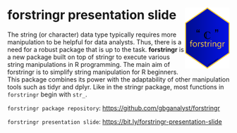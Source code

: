 <!-- README.md is generated from README.Rmd. Please edit that file -->

# forstringr presentation slide <a><img src='man/figures/logo.png' align="right" height="138.5" /></a>

<!-- badges: start -->
<!-- badges: end -->

The string (or character) data type typically requires more manipulation
to be helpful for data analysts. Thus, there is a need for a robust
package that is up to the task. **forstringr** is a new package built on
top of stringr to execute various string manipulations in R programming.
The main aim of forstringr is to simplify string manipulation for R
beginners. This package combines its power with the adaptability of
other manipulation tools such as tidyr and dplyr. Like in the stringr
package, most functions in `forstringr` begin with `str_`.


`forstringr package repository`: <https://github.com/gbganalyst/forstringr>

`forstringr presentation slide`: <https://bit.ly/forstringr-presentation-slide>
